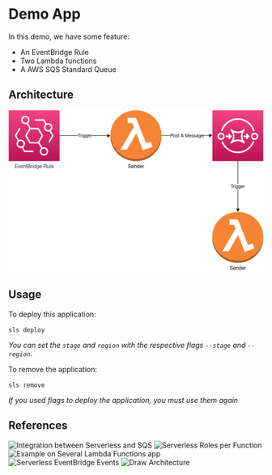 # Demo App

In this demo, we have some feature:

- An EventBridge Rule
- Two Lambda functions
- A AWS SQS Standard Queue

## Architecture

![](docs/architecture.png)

## Usage

To deploy this application:

```
sls deploy
```

_You can set the `stage` and `region` with the respective flags `--stage` and `--region`._

To remove the application:

```
sls remove
```

_If you used flags to deploy the application, you must use them again_

## References

![Integration between Serverless and SQS](https://www.serverless.com/blog/aws-lambda-sqs-serverless-integration)
![Serverless Roles per Function](https://www.serverless.com/plugins/serverless-iam-roles-per-function)
![Example on Several Lambda Functions app](https://github.com/sbstjn/sqs-worker-serverless)
![Serverless EventBridge Events](https://www.serverless.com/framework/docs/providers/aws/events/event-bridge/)
![Draw Architecture](https://aws.amazon.com/architecture/icons/)
